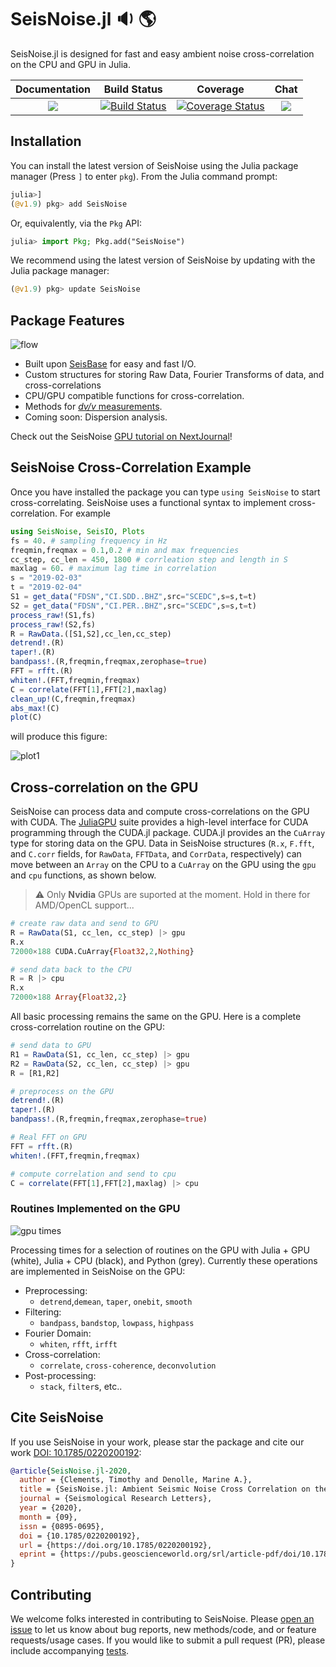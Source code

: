 # SeisNoise.jl :sound: :earth_americas:
SeisNoise.jl is designed for fast and easy ambient noise cross-correlation on the CPU and GPU in Julia.

| **Documentation**                       | **Build Status**              | **Coverage** | **Chat**   |
|:---------------------------------------:|:-----------------------------------------:|:---------------------:|:---------------------:|
| [![](https://img.shields.io/badge/docs-latest-blue.svg)](https://tclements.github.io/SeisNoise.jl/latest) | [![Build Status](https://github.com/tclements/SeisNoise.jl/actions/workflows/ci.yml/badge.svg)](https://github.com/tclements/SeisNoise.jl/actions/workflows/ci.yml) |  [![Coverage Status](https://codecov.io/gh/tclements/SeisNoise.jl/branch/master/graph/badge.svg?token=MCpg8PlToL)](https://codecov.io/gh/tclements/SeisNoise.jl) | [![](https://img.shields.io/badge/chat-on%20slack-yellow.svg)](https://slackinvite.julialang.org/) |

## Installation
You can install the latest version of SeisNoise using the Julia package manager (Press `]` to enter `pkg`).
From the Julia command prompt:

```julia
julia>]
(@v1.9) pkg> add SeisNoise
```

Or, equivalently, via the `Pkg` API:

```julia
julia> import Pkg; Pkg.add("SeisNoise")
```

We recommend using the latest version of SeisNoise by updating with the Julia package manager:

```julia
(@v1.9) pkg> update SeisNoise
```

## Package Features

![flow](/docs/src/assets/SeisNoise-DataFlow.jpg)

  - Built upon [SeisBase](https://juliaseismo.github.io/SeisBase.jl/dev/) for easy and fast I/O.
  - Custom structures for storing Raw Data, Fourier Transforms of data, and cross-correlations
  - CPU/GPU compatible functions for cross-correlation.
  - Methods for [*dv/v* measurements](https://github.com/tclements/SeisDvv.jl).
  - Coming soon: Dispersion analysis.

Check out the SeisNoise [GPU tutorial on NextJournal](https://nextjournal.com/thclements/seisnoisejl-gpu-computing-tutorial)!

## SeisNoise Cross-Correlation Example
Once you have installed the package you can type `using SeisNoise` to start
cross-correlating. SeisNoise uses a functional syntax to implement cross-correlation. For example

```Julia
using SeisNoise, SeisIO, Plots
fs = 40. # sampling frequency in Hz
freqmin,freqmax = 0.1,0.2 # min and max frequencies
cc_step, cc_len = 450, 1800 # corrleation step and length in S
maxlag = 60. # maximum lag time in correlation
s = "2019-02-03"
t = "2019-02-04"
S1 = get_data("FDSN","CI.SDD..BHZ",src="SCEDC",s=s,t=t)
S2 = get_data("FDSN","CI.PER..BHZ",src="SCEDC",s=s,t=t)
process_raw!(S1,fs)
process_raw!(S2,fs)
R = RawData.([S1,S2],cc_len,cc_step)
detrend!.(R)
taper!.(R)
bandpass!.(R,freqmin,freqmax,zerophase=true)
FFT = rfft.(R)
whiten!.(FFT,freqmin,freqmax)
C = correlate(FFT[1],FFT[2],maxlag)
clean_up!(C,freqmin,freqmax)
abs_max!(C)
plot(C)
```
will produce this figure:

![plot1](/docs/src/assets/xcorr-example.png)

## Cross-correlation on the GPU

SeisNoise can process data and compute cross-correlations on the GPU with CUDA. The [JuliaGPU](https://github.com/JuliaGPU) suite provides a high-level interface for CUDA programming through the CUDA.jl package. CUDA.jl provides an the `CuArray` type for storing data on the GPU. Data in SeisNoise structures (`R.x`, `F.fft`, and `C.corr` fields, for `RawData`, `FFTData`, and `CorrData`, respectively) can move between an `Array` on the CPU to a `CuArray` on the GPU using the `gpu` and `cpu` functions, as shown below.   

> :warning: Only **Nvidia** GPUs are suported at the moment. Hold in there for AMD/OpenCL support...

```julia
# create raw data and send to GPU
R = RawData(S1, cc_len, cc_step) |> gpu
R.x
72000×188 CUDA.CuArray{Float32,2,Nothing}

# send data back to the CPU
R = R |> cpu
R.x
72000×188 Array{Float32,2}
```

All basic processing remains the same on the GPU. Here is a complete cross-correlation routine on the GPU:

```julia
# send data to GPU
R1 = RawData(S1, cc_len, cc_step) |> gpu
R2 = RawData(S2, cc_len, cc_step) |> gpu
R = [R1,R2]

# preprocess on the GPU
detrend!.(R)
taper!.(R)
bandpass!.(R,freqmin,freqmax,zerophase=true)

# Real FFT on GPU
FFT = rfft.(R)
whiten!.(FFT,freqmin,freqmax)

# compute correlation and send to cpu
C = correlate(FFT[1],FFT[2],maxlag) |> cpu
```

### Routines Implemented on the GPU

![gpu times](/docs/src/assets/Fig2.jpg)

Processing times for a selection of routines on the GPU with Julia + GPU (white), Julia + CPU (black), and Python (grey). Currently these operations are implemented in SeisNoise on the GPU: 


- Preprocessing:
  - `detrend`,`demean`, `taper`, `onebit`, `smooth`
- Filtering:
  - `bandpass`, `bandstop`, `lowpass`, `highpass`
- Fourier Domain:
  - `whiten`, `rfft`, `irfft`
- Cross-correlation:
  - `correlate`, `cross-coherence`, `deconvolution`
- Post-processing:
  - `stack`, `filter`s, etc..

## Cite SeisNoise 
If you use SeisNoise in your work, please star the package and cite our work [DOI: 10.1785/0220200192](https://doi.org/10.1785/0220200192): 

```bib
@article{SeisNoise.jl-2020,
  author = {Clements, Timothy and Denolle, Marine A.},
  title = {SeisNoise.jl: Ambient Seismic Noise Cross Correlation on the CPU and GPU in Julia},
  journal = {Seismological Research Letters},
  year = {2020},
  month = {09},
  issn = {0895-0695},
  doi = {10.1785/0220200192},
  url = {https://doi.org/10.1785/0220200192},
  eprint = {https://pubs.geoscienceworld.org/srl/article-pdf/doi/10.1785/0220200192/5156069/srl-2020192.1.pdf},
}
```

## Contributing
We welcome folks interested in contributing to SeisNoise. Please [open an issue](https://github.com/JuliaSeismo/SeisNoise.jl/issues/new) to let us know about bug reports, new methods/code, and or feature requests/usage cases. If you would like to submit a pull request (PR), please include accompanying [tests](https://github.com/JuliaSeismo/SeisNoise.jl/tree/master/test).
